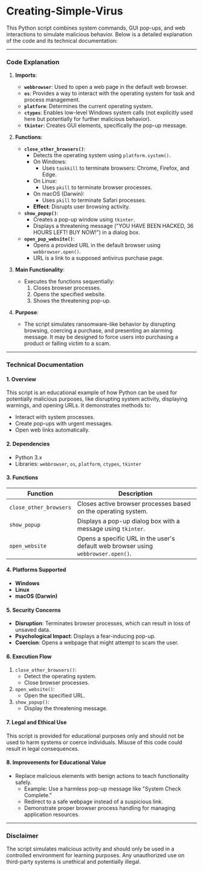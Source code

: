 # Creating-Simple-Virus

This Python script combines system commands, GUI pop-ups, and web interactions to simulate malicious behavior. Below is a detailed explanation of the code and its technical documentation:

---

### **Code Explanation**

1. **Imports**:
   - **`webbrowser`**: Used to open a web page in the default web browser.
   - **`os`**: Provides a way to interact with the operating system for task and process management.
   - **`platform`**: Determines the current operating system.
   - **`ctypes`**: Enables low-level Windows system calls (not explicitly used here but potentially for further malicious behavior).
   - **`tkinter`**: Creates GUI elements, specifically the pop-up message.

2. **Functions**:
   - **`close_other_browsers()`**:
     - Detects the operating system using `platform.system()`.
     - On Windows:
       - Uses `taskkill` to terminate browsers: Chrome, Firefox, and Edge.
     - On Linux:
       - Uses `pkill` to terminate browser processes.
     - On macOS (Darwin):
       - Uses `pkill` to terminate Safari processes.
     - **Effect**: Disrupts user browsing activity.
   - **`show_popup()`**:
     - Creates a pop-up window using `tkinter`.
     - Displays a threatening message ("YOU HAVE BEEN HACKED, 36 HOURS LEFT! BUY NOW!") in a dialog box.
   - **`open_pup_website()`**:
     - Opens a provided URL in the default browser using `webbrowser.open()`.
     - URL is a link to a supposed antivirus purchase page.

3. **Main Functionality**:
   - Executes the functions sequentially:
     1. Closes browser processes.
     2. Opens the specified website.
     3. Shows the threatening pop-up.

4. **Purpose**:
   - The script simulates ransomware-like behavior by disrupting browsing, coercing a purchase, and presenting an alarming message. It may be designed to force users into purchasing a product or falling victim to a scam.

---

### **Technical Documentation**

#### **1. Overview**
This script is an educational example of how Python can be used for potentially malicious purposes, like disrupting system activity, displaying warnings, and opening URLs. It demonstrates methods to:
- Interact with system processes.
- Create pop-ups with urgent messages.
- Open web links automatically.

#### **2. Dependencies**
- Python 3.x
- Libraries: `webbrowser`, `os`, `platform`, `ctypes`, `tkinter`

#### **3. Functions**

| Function               | Description                                                                                      |
|------------------------|--------------------------------------------------------------------------------------------------|
| `close_other_browsers` | Closes active browser processes based on the operating system.                                   |
| `show_popup`           | Displays a pop-up dialog box with a message using `tkinter`.                                     |
| `open_website`     | Opens a specific URL in the user's default web browser using `webbrowser.open()`.                |

#### **4. Platforms Supported**
- **Windows**
- **Linux**
- **macOS (Darwin)**

#### **5. Security Concerns**
- **Disruption**: Terminates browser processes, which can result in loss of unsaved data.
- **Psychological Impact**: Displays a fear-inducing pop-up.
- **Coercion**: Opens a webpage that might attempt to scam the user.

#### **6. Execution Flow**
1. `close_other_browsers()`:
   - Detect the operating system.
   - Close browser processes.
2. `open_website()`:
   - Open the specified URL.
3. `show_popup()`:
   - Display the threatening message.

#### **7. Legal and Ethical Use**
This script is provided for educational purposes only and should not be used to harm systems or coerce individuals. Misuse of this code could result in legal consequences.

#### **8. Improvements for Educational Value**
- Replace malicious elements with benign actions to teach functionality safely.
  - Example: Use a harmless pop-up message like "System Check Complete."
  - Redirect to a safe webpage instead of a suspicious link.
  - Demonstrate proper browser process handling for managing application resources.

---

### **Disclaimer**
The script simulates malicious activity and should only be used in a controlled environment for learning purposes. Any unauthorized use on third-party systems is unethical and potentially illegal.
